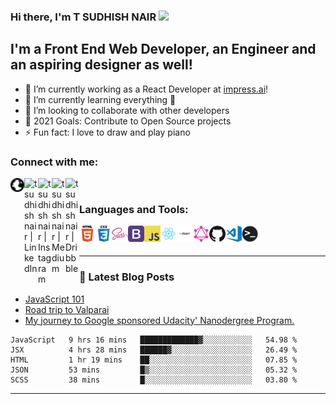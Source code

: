 ### Hi there, I'm T SUDHISH NAIR <img src="https://media.giphy.com/media/hvRJCLFzcasrR4ia7z/giphy.gif" width="25px">

## I'm a Front End Web Developer, an Engineer and an aspiring designer as well!
- 🔭 I’m currently working as a React Developer at [impress.ai][companywebsite]!
- 🌱 I’m currently learning everything 🤣
- 👯 I’m looking to collaborate with other developers
- 🥅 2021 Goals: Contribute to Open Source projects
- ⚡ Fun fact: I love to draw and play piano

### Connect with me:

[<img align="left" alt="sudhish's Github" width="22px" src="https://raw.githubusercontent.com/iconic/open-iconic/master/svg/globe.svg" />][website]
[<img align="left" alt="tsudhishnair | LinkedIn" width="22px" src="https://cdn.jsdelivr.net/npm/simple-icons@v3/icons/linkedin.svg" />][linkedin]
[<img align="left" alt="tsudhishnair | Instagram" width="22px" src="https://cdn.jsdelivr.net/npm/simple-icons@v3/icons/instagram.svg" />][instagram]
[<img align="left" alt="tsudhishnair | Medium" width="22px" src="https://cdn.jsdelivr.net/npm/simple-icons@3.4.0/icons/medium.svg" />][medium]
[<img align="left" alt="tsudhishnair | Dribbble" width="22px" src="https://cdn.jsdelivr.net/npm/simple-icons@3.4.0/icons/dribbble.svg" />][dribbble]
<br />

### Languages and Tools:

[<img align="left" alt="HTML5" width="26px" src="https://raw.githubusercontent.com/github/explore/80688e429a7d4ef2fca1e82350fe8e3517d3494d/topics/html/html.png" />][website]
[<img align="left" alt="CSS3" width="26px" src="https://raw.githubusercontent.com/github/explore/80688e429a7d4ef2fca1e82350fe8e3517d3494d/topics/css/css.png" />][website]
[<img align="left" alt="Sass" width="26px" src="https://raw.githubusercontent.com/github/explore/80688e429a7d4ef2fca1e82350fe8e3517d3494d/topics/sass/sass.png" />][website]
[<img align="left" alt="Bootstrap" width="26px" src="https://raw.githubusercontent.com/github/explore/80688e429a7d4ef2fca1e82350fe8e3517d3494d/topics/bootstrap/bootstrap.png" />][website]
[<img align="left" alt="JavaScript" width="26px" src="https://raw.githubusercontent.com/github/explore/80688e429a7d4ef2fca1e82350fe8e3517d3494d/topics/javascript/javascript.png" />][website]
[<img align="left" alt="React" width="26px" src="https://raw.githubusercontent.com/github/explore/80688e429a7d4ef2fca1e82350fe8e3517d3494d/topics/react/react.png" />][website]
[<img align="left" alt="Jquery" width="26px" src="https://raw.githubusercontent.com/github/explore/80688e429a7d4ef2fca1e82350fe8e3517d3494d/topics/jquery/jquery.png" />][website]
[<img align="left" alt="GraphQL" width="26px" src="https://raw.githubusercontent.com/github/explore/80688e429a7d4ef2fca1e82350fe8e3517d3494d/topics/graphql/graphql.png" />][website]
[<img align="left" alt="GitHub" width="26px" src="https://raw.githubusercontent.com/github/explore/78df643247d429f6cc873026c0622819ad797942/topics/github/github.png" />][website]
[<img align="left" alt="Visual Studio Code" width="26px" src="https://raw.githubusercontent.com/github/explore/80688e429a7d4ef2fca1e82350fe8e3517d3494d/topics/visual-studio-code/visual-studio-code.png" />][website]
[<img align="left" alt="Terminal" width="26px" src="https://raw.githubusercontent.com/github/explore/80688e429a7d4ef2fca1e82350fe8e3517d3494d/topics/terminal/terminal.png" />][website]

<br />
<br />

---

### 📕 Latest Blog Posts
<!-- BLOG-POST-LIST:START -->
- [JavaScript 101](https://medium.com/@tsudhishnair/javascript-101-1b27a780f45d?source=rss-4a3ca2d0484f------2)
- [Road trip to Valparai](https://medium.com/@tsudhishnair/road-trip-to-valparai-2fd04835353d?source=rss-4a3ca2d0484f------2)
- [My journey to Google sponsored Udacity' Nanodergree Program.](https://medium.com/@tsudhishnair/my-journey-to-google-sponsored-udacity-nanodergree-program-5f6dd2b1a219?source=rss-4a3ca2d0484f------2)
<!-- BLOG-POST-LIST:END -->


<!--START_SECTION:waka-->
```text
JavaScript   9 hrs 16 mins   █████████████▓░░░░░░░░░░░   54.98 % 
JSX          4 hrs 28 mins   ██████▓░░░░░░░░░░░░░░░░░░   26.49 % 
HTML         1 hr 19 mins    ██░░░░░░░░░░░░░░░░░░░░░░░   07.85 % 
JSON         53 mins         █▒░░░░░░░░░░░░░░░░░░░░░░░   05.32 % 
SCSS         38 mins         █░░░░░░░░░░░░░░░░░░░░░░░░   03.80 % 
```
<!--END_SECTION:waka-->


---

 
<!-- <img align="left" alt="Sudhish's Github Stats" src="https://github-readme-stats.Tsudhishnair.vercel.app/api?username=Tsudhishnair&show_icons=true&hide_border=true" /> -->

[companywebsite]: https://impress.ai
[website]: https://github.com/Tsudhishnair
[instagram]: https://www.instagram.com/creative_stock_001/
[linkedin]: https://www.linkedin.com/in/tsudhishnair/
[medium]: https://medium.com/@tsudhishnair
[dribbble]: https://dribbble.com/tsudhishnair
